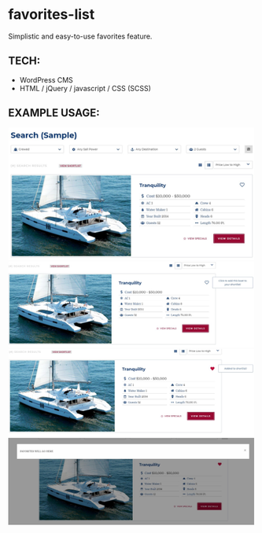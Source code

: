 # favorites-list
Simplistic and easy-to-use favorites feature.

## TECH:
- WordPress CMS
- HTML / jQuery / javascript / CSS (SCSS)

## EXAMPLE USAGE:
<img src='assets\Unchecked.jpg' alt='fav-ss' width='500px' />
<img src='assets\hover.jpg' alt='fav-ss' width='500px' />
<img src='assets\checked.jpg' alt='fav-ss' width='500px' />
<img src='assets\modal.jpg' alt='fav-ss' width='500px' />
